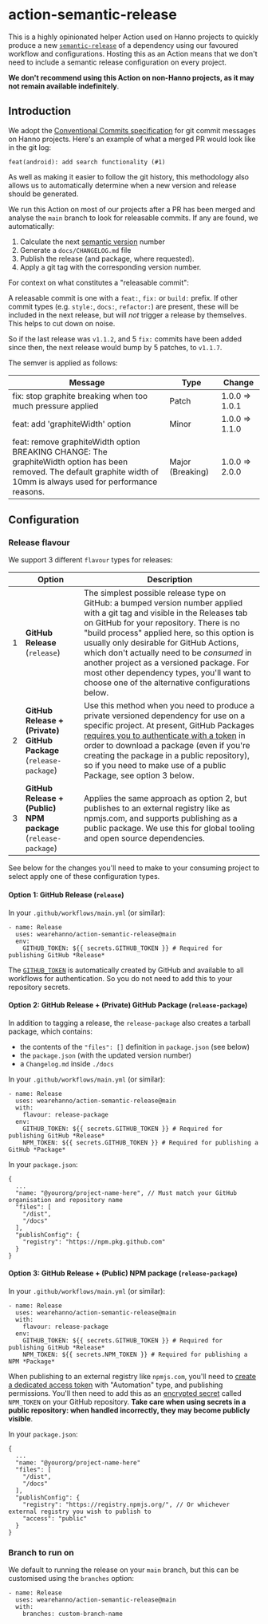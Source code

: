 # action-semantic-release

This is a highly opinionated helper Action used on Hanno projects to quickly produce a new [`semantic-release`](https://github.com/semantic-release/semantic-release) of a dependency using our favoured workflow and configurations. Hosting this as an Action means that we don't need to include a semantic release configuration on every project.

**We don't recommend using this Action on non-Hanno projects, as it may not remain available indefinitely**.

## Introduction

We adopt the [Conventional Commits specification](https://www.conventionalcommits.org/en/v1.0.0/#summary) for git commit messages on Hanno projects. Here's an example of what a merged PR would look like in the git log:

```
feat(android): add search functionality (#1)
```

As well as making it easier to follow the git history, this methodology also allows us to automatically determine when a new version and release should be generated.

We run this Action on most of our projects after a PR has been merged and analyse the `main` branch to look for releasable commits. If any are found, we automatically:

1. Calculate the next [semantic version](https://semver.org) number
2. Generate a `docs/CHANGELOG.md` file
3. Publish the release (and package, where requested).
4. Apply a git tag with the corresponding version number.

For context on what constitutes a "releasable commit":

A releasable commit is one with a `feat:`, `fix:` or `build:` prefix. If other commit types (e.g. `style:`, `docs:`, `refactor:`) are present, these will be included in the next release, but will _not_ trigger a release by themselves. This helps to cut down on noise.

So if the last release was `v1.1.2`, and 5 `fix:` commits have been added since then, the next release would bump by 5 patches, to `v1.1.7`.

The semver is applied as follows:

| Message                                                                                                                                                                     | Type             | Change         |
| --------------------------------------------------------------------------------------------------------------------------------------------------------------------------- | ---------------- | -------------- |
| fix: stop graphite breaking when too much pressure applied                                                                                                                  | Patch            | 1.0.0 => 1.0.1 |
| feat: add 'graphiteWidth' option                                                                                                                                            | Minor            | 1.0.0 => 1.1.0 |
| feat: remove graphiteWidth option<br>BREAKING CHANGE: The graphiteWidth option has been removed. The default graphite width of 10mm is always used for performance reasons. | Major (Breaking) | 1.0.0 => 2.0.0 |

## Configuration

### Release flavour

We support 3 different `flavour` types for releases:

|     | **Option**                                                        | **Description**                                                                                                                                                                                                                                                                                                                                                                                                                                               |
| --- | ----------------------------------------------------------------- | ------------------------------------------------------------------------------------------------------------------------------------------------------------------------------------------------------------------------------------------------------------------------------------------------------------------------------------------------------------------------------------------------------------------------------------------------------------- |
| 1   | **GitHub Release** (`release`)                                    | The simplest possible release type on GitHub: a bumped version number applied with a git tag and visible in the Releases tab on GitHub for your repository. There is no "build process" applied here, so this option is usually only desirable for GitHub Actions, which don't actually need to be _consumed_ in another project as a versioned package. For most other dependency types, you'll want to choose one of the alternative configurations below.  |
| 2   | **GitHub Release + (Private) GitHub Package** (`release-package`) | Use this method when you need to produce a private versioned dependency for use on a specific project. At present, GitHub Packages [requires you to authenticate with a token](https://docs.github.com/en/packages/guides/configuring-npm-for-use-with-github-packages#installing-a-package) in order to download a package (even if you're creating the package in a public repository), so if you need to make use of a public Package, see option 3 below. |
| 3   | **GitHub Release + (Public) NPM package** (`release-package`)     | Applies the same approach as option 2, but publishes to an external registry like as npmjs.com, and supports publishing as a public package. We use this for global tooling and open source dependencies.                                                                                                                                                                                                                                                     |

See below for the changes you'll need to make to your consuming project to select apply one of these configuration types.

#### Option 1: GitHub Release (`release`)

In your `.github/workflows/main.yml` (or similar):

```
- name: Release
  uses: wearehanno/action-semantic-release@main
  env:
    GITHUB_TOKEN: ${{ secrets.GITHUB_TOKEN }} # Required for publishing GitHub *Release*
```

The [`GITHUB_TOKEN`](https://docs.github.com/en/actions/reference/authentication-in-a-workflow#about-the-github_token-secret) is automatically created by GitHub and available to all workflows for authentication. So you do not need to add this to your repository secrets.

#### Option 2: GitHub Release + (Private) GitHub Package (`release-package`)

In addition to tagging a release, the `release-package` also creates a tarball package, which contains:

- the contents of the `"files": []` definition in `package.json` (see below)
- the `package.json` (with the updated version number)
- a `Changelog.md` inside `./docs`

In your `.github/workflows/main.yml` (or similar):

```
- name: Release
  uses: wearehanno/action-semantic-release@main
  with:
    flavour: release-package
  env:
    GITHUB_TOKEN: ${{ secrets.GITHUB_TOKEN }} # Required for publishing GitHub *Release*
    NPM_TOKEN: ${{ secrets.GITHUB_TOKEN }} # Required for publishing a GitHub *Package*
```

In your `package.json`:

```
{
  ...
  "name: "@yourorg/project-name-here", // Must match your GitHub organisation and repository name
  "files": [
    "/dist",
    "/docs"
  ],
  "publishConfig": {
    "registry": "https://npm.pkg.github.com"
  }
}
```

#### Option 3: GitHub Release + (Public) NPM package (`release-package`)

In your `.github/workflows/main.yml` (or similar):

```
- name: Release
  uses: wearehanno/action-semantic-release@main
  with:
    flavour: release-package
  env:
    GITHUB_TOKEN: ${{ secrets.GITHUB_TOKEN }} # Required for publishing GitHub *Release*
    NPM_TOKEN: ${{ secrets.NPM_TOKEN }} # Required for publishing a NPM *Package*
```

When publishing to an external registry like `npmjs.com`, you'll need to [create a dedicated access token](https://docs.npmjs.com/creating-and-viewing-access-tokens) with "Automation" type, and publishing permissions. You'll then need to add this as an [encrypted secret](https://docs.github.com/en/actions/reference/encrypted-secrets) called `NPM_TOKEN` on your GitHub repository. **Take care when using secrets in a public repository: when handled incorrectly, they may become publicly visible**.

In your `package.json`:

```
{
  ...
  "name: "@yourorg/project-name-here"
  "files": [
    "/dist",
    "/docs"
  ],
  "publishConfig": {
    "registry": "https://registry.npmjs.org/", // Or whichever external registry you wish to publish to
    "access": "public"
  }
}
```

### Branch to run on

We default to running the release on your `main` branch, but this can be customised using the `branches` option:

```
- name: Release
  uses: wearehanno/action-semantic-release@main
  with:
    branches: custom-branch-name
```
